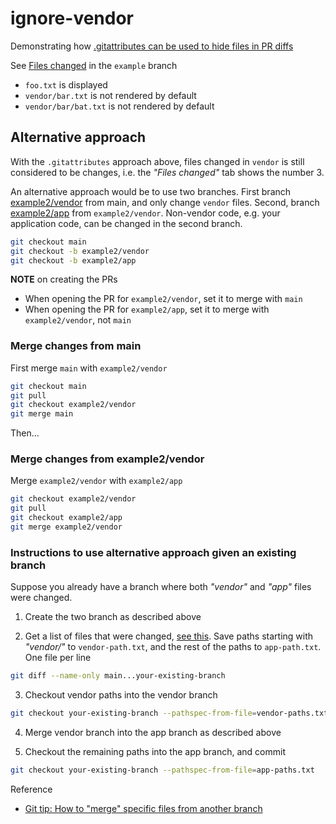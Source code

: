 # ignore-vendor

Demonstrating how [.gitattributes can be used to hide files in PR diffs](https://docs.github.com/en/repositories/working-with-files/managing-files/customizing-how-changed-files-appear-on-github)

See [Files changed](https://github.com/mozey/ignore-vendor/pull/1/files) in the `example` branch
- `foo.txt` is displayed
- `vendor/bar.txt` is not rendered by default
- `vendor/bar/bat.txt` is not rendered by default


## Alternative approach

With the `.gitattributes` approach above, files changed in `vendor` is still considered to be changes, i.e. the *"Files changed"* tab shows the number 3.

An alternative approach would be to use two branches. First branch [example2/vendor](https://github.com/mozey/ignore-vendor/pull/3/files) from main, and only change `vendor` files. Second, branch [example2/app](https://github.com/mozey/ignore-vendor/pull/4/files) from `example2/vendor`. Non-vendor code, e.g. your application code, can be changed in the second branch.
```sh
git checkout main
git checkout -b example2/vendor
git checkout -b example2/app
```

**NOTE** on creating the PRs
- When opening the PR for `example2/vendor`, set it to merge with `main`
- When opening the PR for `example2/app`, set it to merge with `example2/vendor`, not `main`

### Merge changes from main

First merge `main` with `example2/vendor`
```sh
git checkout main
git pull
git checkout example2/vendor
git merge main
```

Then...

### Merge changes from example2/vendor

Merge `example2/vendor` with `example2/app`
```sh
git checkout example2/vendor
git pull
git checkout example2/app
git merge example2/vendor
```

### Instructions to use alternative approach given an existing branch

Suppose you already have a branch where both *"vendor"* and *"app"* files were changed. 

1. Create the two branch as described above

2. Get a list of files that were changed, [see this](https://www.mozey.co/post/git#see-all-changed-files-on-a-branchhttpstackoverflowcoma6913546639133). Save paths starting with *"vendor/"* to `vendor-path.txt`, and the rest of the paths to `app-path.txt`. One file per line
```sh
git diff --name-only main...your-existing-branch
```

3. Checkout vendor paths into the vendor branch
```sh
git checkout your-existing-branch --pathspec-from-file=vendor-paths.txt
```

4. Merge vendor branch into the app branch as described above

5. Checkout the remaining paths into the app branch, and commit
```sh
git checkout your-existing-branch --pathspec-from-file=app-paths.txt
```

Reference
- [Git tip: How to "merge" specific files from another branch](https://jasonrudolph.com/blog/2009/02/25/git-tip-how-to-merge-specific-files-from-another-branch/)





